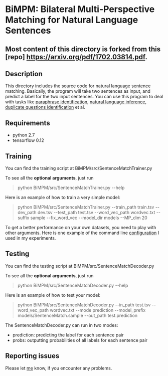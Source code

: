 # BiMPM: Bilateral Multi-Perspective Matching for Natural Language Sentences

## Most content of this directory is forked from this [repo] https://arxiv.org/pdf/1702.03814.pdf.

## Description
This directory includes the source code for natural language sentence matching. 
Basically, the program will take two sentences as input, and predict a label for the two input sentences. 
You can use this program to deal with tasks like [paraphrase identification](https://aclweb.org/aclwiki/index.php?title=Paraphrase_Identification_%28State_of_the_art%29), [natural language inference](http://nlp.stanford.edu/projects/snli/), [duplicate questions identification](https://data.quora.com/First-Quora-Dataset-Release-Question-Pairs) et al.

## Requirements
* python 2.7
* tensorflow 0.12


## Training
You can find the training script at BiMPM/src/SentenceMatchTrainer.py

To see all the **optional arguments**, just run
> python BiMPM/src/SentenceMatchTrainer.py --help

Here is an example of how to train a very simple model:
> python  BiMPM/src/SentenceMatchTrainer.py --train\_path train.tsv --dev\_path dev.tsv --test\_path test.tsv --word\_vec_path wordvec.txt --suffix sample --fix\_word\_vec --model\_dir models --MP\_dim 20 

To get a better performance on your own datasets, you need to play with other arguments. Here is one example of the command line [configuration](https://drive.google.com/file/d/0B0PlTAo--BnaQ3N4cXR1b0Z0YU0/view?usp=sharing) I used in my experiments.

## Testing
You can find the testing script at BiMPM/src/SentenceMatchDecoder.py


To see all the **optional arguments**, just run
> python BiMPM/src/SentenceMatchDecoder.py --help

Here is an example of how to test your model:
> python  BiMPM/src/SentenceMatchDecoder.py --in\_path test.tsv --word\_vec\_path wordvec.txt --mode prediction --model\_prefix models/SentenceMatch.sample --out\_path test.prediction

The SentenceMatchDecoder.py can run in two modes:
* prediction: predicting the label for each sentence pair
* probs: outputting probabilities of all labels for each sentence pair

## Reporting issues
Please let [me](https://zhiguowang.github.io/) know, if you encounter any problems.
